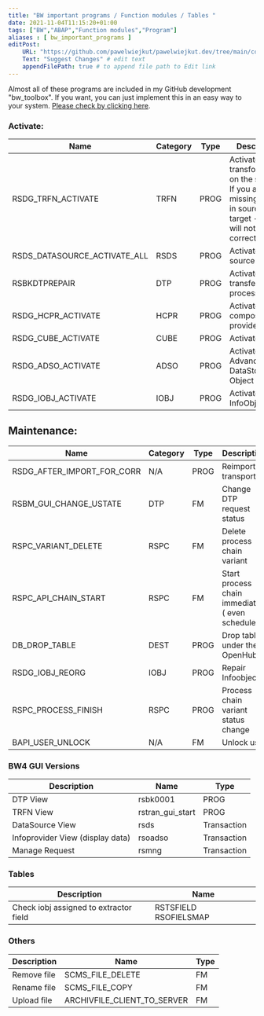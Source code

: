 ```yaml
---
title: "BW important programs / Function modules / Tables "
date: 2021-11-04T11:15:20+01:00
tags: ["BW","ABAP","Function modules","Program"]
aliases : [ bw_important_programs ]
editPost:
    URL: "https://github.com/pawelwiejkut/pawelwiejkut.dev/tree/main/content"
    Text: "Suggest Changes" # edit text
    appendFilePath: true # to append file path to Edit link
---
```


Almost all of these programs are included in my GitHub development "bw_toolbox". If you want, you can just implement this in an easy way to your system. [Please check by clicking here](https://github.com/pawelwiejkut/bw_toolbox).


### Activate:

| Name                         | Category | Type | Description                                                                                                                |
|------------------------------|----------|------|----------------------------------------------------------------------------------------------------------------------------|
| RSDG_TRFN_ACTIVATE           | TRFN     | PROG | Activate transformations on the system. If you are missing fields in source or target - then it will not work correctly. |
| RSDS_DATASOURCE_ACTIVATE_ALL | RSDS     | PROG | Activate data source                                                                                                       |
| RSBKDTPREPAIR                | DTP      | PROG | Activate data transfer process                                                                                             |
| RSDG_HCPR_ACTIVATE           | HCPR     | PROG | Activate composite provider                                                                                                |
| RSDG_CUBE_ACTIVATE           | CUBE     | PROG | Activate cube                                                                                                              |
| RSDG_ADSO_ACTIVATE           | ADSO     | PROG | Activate Advanced DataStore Object                                                                                        |
| RSDG_IOBJ_ACTIVATE           | IOBJ     | PROG | Activate InfoObject                                                                                                        |

## Maintenance:

| Name                       | Category | Type | Description                                         |
|----------------------------|----------|------|-----------------------------------------------------|
| RSDG_AFTER_IMPORT_FOR_CORR | N/A      | PROG | Reimport transport                                  |
| RSBM_GUI_CHANGE_USTATE     | DTP      | FM   | Change DTP request status                           |
| RSPC_VARIANT_DELETE        | RSPC     | FM   | Delete process chain variant                        |
| RSPC_API_CHAIN_START       | RSPC     |  FM  | Start process chain  immediately ( even scheduled ) |
| DB_DROP_TABLE              | DEST     | PROG | Drop tables under the OpenHub                       |
| RSDG_IOBJ_REORG            | IOBJ     | PROG | Repair Infoobject                                   |
| RSPC_PROCESS_FINISH        | RSPC     | PROG | Process chain  variant status change                |
| BAPI_USER_UNLOCK           | N/A      | FM   | Unlock user                                         |

### BW4 GUI Versions

| Description                      | Name             | Type        |
|----------------------------------|------------------|-------------|
| DTP View                         | rsbk0001         | PROG        |
| TRFN View                        | rstran_gui_start | PROG        |
| DataSource View                  | rsds             | Transaction |
| Infoprovider View (display data) | rsoadso          | Transaction |
| Manage Request                   | rsmng            | Transaction |

### Tables

| Description                            | Name                  |
|----------------------------------------|-----------------------|
| Check iobj assigned to extractor field | RSTSFIELD RSOFIELSMAP |

### Others

| Description                      | Name             | Type        |
|----------------------------------|------------------|-------------|
| Remove file                      | SCMS_FILE_DELETE | FM          |
| Rename file                      | SCMS_FILE_COPY   | FM          |
| Upload file                      | ARCHIVFILE_CLIENT_TO_SERVER    | FM |